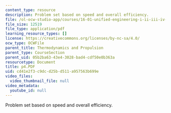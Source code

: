 ```yaml
---
content_type: resource
description: Problem set based on speed and overall efficiency.
file: /ol-ocw-studio-app/courses/16-01-unified-engineering-i-ii-iii-iv-fall-2005-spring-2006/cd41e2f3c9dcd25bd511a957563b699e_p4.PDF
file_size: 12519
file_type: application/pdf
learning_resource_types: []
license: https://creativecommons.org/licenses/by-nc-sa/4.0/
ocw_type: OCWFile
parent_title: Thermodynamics and Propulsion
parent_type: CourseSection
parent_uid: 05b2ba63-43e4-3028-bad4-cdf50e0b363a
resourcetype: Document
title: p4.PDF
uid: cd41e2f3-c9dc-d25b-d511-a957563b699e
video_files:
  video_thumbnail_file: null
video_metadata:
  youtube_id: null
---
```

Problem set based on speed and overall efficiency.